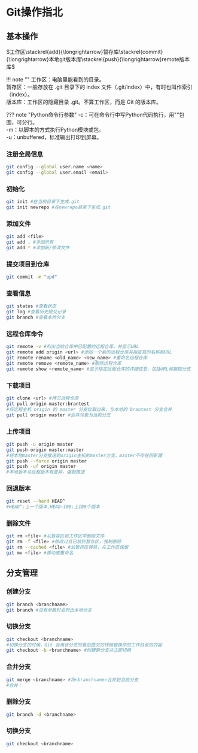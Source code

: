 # Git操作指北

## 基本操作

$工作区\stackrel{add}{\longrightarrow}暂存库\stackrel{commit}{\longrightarrow}本地git版本库\stackrel{push}{\longrightarrow}remote版本库$ 

!!! note ""
	工作区：电脑里能看到的目录。<br>
	暂存区：一般存放在 .git 目录下的 index 文件（.git/index）中，有时也叫作索引（index）。<br>
	版本库：工作区的隐藏目录 .git。不算工作区，而是 Git 的版本库。

??? note "Python命令行参数"
	-c：可在命令行中写Python代码执行，用""包围，可分行。<br>
	-m：以脚本的方式执行Python模块或包。<br>
	-u：unbuffered，标准输出打印到屏幕。

### 注册全局信息

```bash
git config --global user.name <name>
git config --global user.email <email>
```

### 初始化

```bash
git init #在当前目录下生成.git
git init newrepo #在newrepo目录下生成.git
```

### 添加文件

```bash
git add <file>
git add . #添加所有
git add * #添加新/修改文件
```

### 提交项目到仓库

```bash
git commit -m "upd"
```

### 查看信息

```bash
git status #查看状态
git log #查看历史提交记录
git branch #查看本地分支
```

### 远程仓库命令

```bash
git remote -v #列出当前仓库中已配置的远程仓库，并显示URL
git remote add origin <url> #添加一个新的远程仓库并指定其的名称和URL
git remote rename <old_name> <new_name> #重命名远程仓库
git remote remove <remote_name> #删除远程仓库
git remote show <remote_name> #显示指定远程仓库的详细信息，包括URL和跟踪分支
```

### 下载项目

```bash
git clone <url> #拷贝远程仓库
git pull origin master:brantest
#将远程主机 origin 的 master 分支拉取过来，与本地的 brantest 分支合并
git pull origin master #合并对象为当前分支
```

### 上传项目

```bash
git push -u origin master
git push origin master:master
#将本地master分支推送到origin主机的master分支，master不存在则新建
git push --force origin master
git push -uf origin master
#本地版本与远程版本有差异，强制推送
```

### 回退版本

```bash
git reset --hard HEAD^
#HEAD^:上一个版本,HEAD~100:上100个版本
```

### 删除文件

```bash
git rm <file> #从暂存区和工作区中删除文件
git rm -f <file> #修改过且已放到暂存区，强制删除
git rm --cached <file> #从暂存区移除，在工作区保留
git mv <file> #移动或重命名
```



## 分支管理

### 创建分支

```bash
git branch <branchname>
git branch #没有参数时会列出本地分支
```

### 切换分支

```bash
git checkout <branchname>
#切换分支的时候，Git 会用该分支的最后提交的快照替换你的工作目录的内容
git checkout -b <branchname> #创建新分支并立即切换
```

### 合并分支

```bash
git merge <branchname> #将<branchname>合并到当前分支
#合并：
```

### 删除分支

```bash
git branch -d <branchname>
```

### 切换分支

```bash
git checkout <branchname>
```

